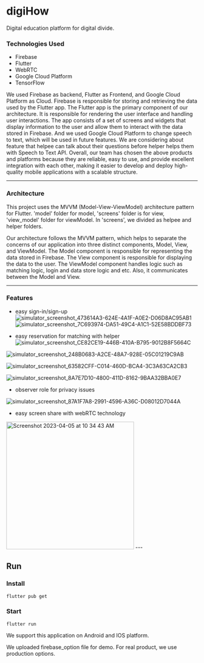 <h1>digiHow</h1>
Digital education platform for digital divide.

### Technologies Used ###
- Firebase
- Flutter
- WebRTC
- Google Cloud Platform
- TensorFlow

<p> We used Firebase as backend, Flutter as Frontend, and Google Cloud Platform as Cloud. Firebase is responsible for storing and retrieving the data used by the Flutter app. The Flutter app is the primary component of our architecture. It is responsible for rendering the user interface and handling user interactions. The app consists of a set of screens and widgets that display information to the user and allow them to interact with the data stored in Firebase. And we used Google Cloud Platform to change speech to text, which will be used in future features. We are considering about feature that helpee can talk about their questions before helper helps them with Speech to Text API. Overall, our team has chosen the above products and platforms because they are reliable, easy to use, and provide excellent integration with each other, making it easier to develop and deploy high-quality mobile applications with a scalable structure. </p>

---

### Architecture ###
This project uses the MVVM (Model-View-ViewModel) architecture pattern for Flutter.
'model' folder for model, 'screens' folder is for view, 'view_model' folder for viewModel. 
In 'screens', we divided as helpee and helper folders.

Our architecture follows the MVVM pattern, which helps to separate the concerns of our application into three distinct components, Model, View, and ViewModel. The Model component is responsible for representing the data stored in Firebase. The View component is responsible for displaying the data to the user. The ViewModel component handles logic such as matching logic, login and data store logic and etc. Also, it communicates between the Model and View. 

---

### Features ###
- easy sign-in/sign-up
![simulator_screenshot_473614A3-624E-4A1F-A0E2-D06D8AC95AB1](https://user-images.githubusercontent.com/91544407/229956572-7c3ce48c-f320-48ac-9d15-cf2faa27e078.png)
![simulator_screenshot_7C693974-DA51-49C4-A1C1-52E58BDDBF73](https://user-images.githubusercontent.com/91544407/229956403-6610e8d3-b948-4007-8b27-fd70c2b4c193.png)

- easy reservation for matching with helper
![simulator_screenshot_CE82CE19-446B-410A-B795-9012B8F5664C](https://user-images.githubusercontent.com/91544407/229956608-7b9ac482-f024-4b3a-aec9-b9eb10fff3c1.png)

![simulator_screenshot_248B0683-A2CE-48A7-928E-05C01219C9AB](https://user-images.githubusercontent.com/91544407/229956678-be02bcab-488f-44d0-9faa-dfcfbc3fb996.png)

![simulator_screenshot_63582CFF-C014-460D-BCA4-3C3A63CA2CB3](https://user-images.githubusercontent.com/91544407/229956702-6be8d617-721a-4c65-a8b8-7672d443a852.png)

![simulator_screenshot_8A7E7D10-4800-411D-8162-9BAA32BBA0E7](https://user-images.githubusercontent.com/91544407/229956775-3df8b229-640b-4890-8b66-e2988dc77362.png)

- observer role for privacy issues

![simulator_screenshot_87A1F7A8-2991-4596-A36C-D08012D7044A](https://user-images.githubusercontent.com/91544407/229957072-2a8792b6-86cd-48c0-bb79-3a22f7c3cb95.png)

- easy screen share with webRTC technology
<img width="336" alt="Screenshot 2023-04-05 at 10 34 43 AM" src="https://user-images.githubusercontent.com/91544407/229958607-3867f8ee-34c3-4c8e-8cf0-c8da89457293.png">
---


## Run ##

### Install ###
`flutter pub get`
### Start ###
`flutter run`

We support this application on Android and IOS platform.

We uploaded firebase_option file for demo. For real product, we use production options.

